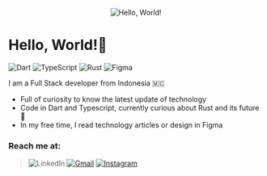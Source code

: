 <p align="center">
  <img src="https://user-images.githubusercontent.com/34807386/230739617-e4097466-c6bb-49c9-9215-8038afaa2a17.gif" alt="Hello, World!" />
</p>

# Hello, World!👋

![Dart](https://img.shields.io/badge/dart-%230175C2.svg?style=for-the-badge&logo=dart&logoColor=white) ![TypeScript](https://img.shields.io/badge/typescript-%23007ACC.svg?style=for-the-badge&logo=typescript&logoColor=white) ![Rust](https://img.shields.io/badge/rust-%23000000.svg?style=for-the-badge&logo=rust&logoColor=white) ![Figma](https://img.shields.io/badge/figma-%23F24E1E.svg?style=for-the-badge&logo=figma&logoColor=white)

I am a Full Stack developer from Indonesia 🇲🇨
* Full of curiosity to know the latest update of technology
* Code in Dart and Typescript, currently curious about Rust and its future 🚀
* In my free time, I read technology articles or design in Figma

### Reach me at:
> ![LinkedIn](https://img.shields.io/badge/linkedin-%230077B5.svg?style=for-the-badge&logo=linkedin&logoColor=white)
> [![Gmail](https://img.shields.io/badge/Gmail-D14836?style=for-the-badge&logo=gmail&logoColor=white)](mailto:ekajaya740@gmail.com)
> [![Instagram](https://img.shields.io/badge/Instagram-%23E4405F.svg?style=for-the-badge&logo=Instagram&logoColor=white)](https://instagram.com/ekajaya740)



